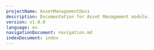 ```yaml
---
projectName: AssetManagementDocs
description: Documentation for Asset Management module.
version: v1.0.0
language: en
navigationDocument: navigation.md
indexDocument: index
---
```

